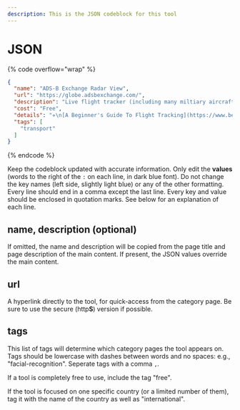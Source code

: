 ```yaml
---
description: This is the JSON codeblock for this tool
---
```


# JSON

{% code overflow="wrap" %}
```json
{
  "name": "ADS-B Exchange Radar View",
  "url": "https://globe.adsbexchange.com/",
  "description": "Live flight tracker (including many miltiary aircraft)",
  "cost": "Free",
  "details": "✈️\n[A Beginner's Guide To Flight Tracking](https://www.bellingcat.com/resources/how-tos/2019/10/15/a-beginners-guide-to-flight-tracking/)",
  "tags": [
    "transport"
  ]
}
```
{% endcode %}

Keep the codeblock updated with accurate information. Only edit the **values** (words to the right of the `:` on each line, in dark blue font). Do not change the key names (left side, slightly light blue) or any of the other formatting. Every line should end in a comma except the last line. Every key and value should be enclosed in quotation marks. See below for an explanation of each line.&#x20;

## name, description (optional)

If omitted, the name and description will be copied from the page title and page description of the main content. If present, the JSON values override the main content.

## url

A hyperlink directly to the tool, for quick-access from the category page. Be sure to use the secure (http**S**) version if possible.

## tags

This list of tags will determine which category pages the tool appears on. Tags should be lowercase with dashes between words and no spaces: e.g., "facial-recognition". Seperate tags with a comma `,`.

If a tool is completely free to use, include the tag "free".

If the tool is focused on one specific country (or a limited number of them), tag it with the name of the country as well as "international".

